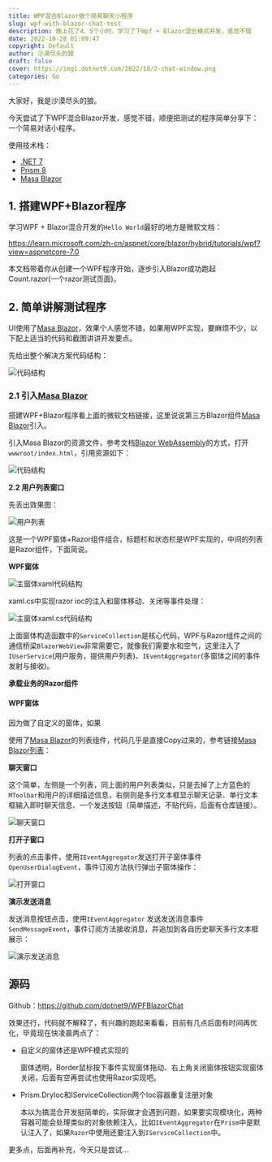 ```yaml
---
title: WPF混合Blazor做个简易聊天小程序
slug: wpf-with-blazor-chat-test
description: 晚上花了4、5个小时，学习了下Wpf + Blazor混合模式开发，感觉不错
date: 2022-10-28 01:09:47
copyright: Default
author: 沙漠尽头的狼
draft: false
cover: https://img1.dotnet9.com/2022/10/2-chat-window.png
categories: Go
---
```


大家好，我是沙漠尽头的狼。

今天尝试了下WPF混合Blazor开发，感觉不错，顺便把测试的程序简单分享下：一个简易对话小程序。

使用技术栈：

- [.NET 7](https://learn.microsoft.com/zh-cn/aspnet/core/blazor/hybrid/tutorials/wpf?view=aspnetcore-7.0)
- [Prism 8](https://github.com/PrismLibrary/Prism)
- [Masa Blazor](https://blazor.masastack.com/)

## 1. 搭建WPF+Blazor程序

学习WPF + Blazor混合开发的`Hello World`最好的地方是微软文档：

https://learn.microsoft.com/zh-cn/aspnet/core/blazor/hybrid/tutorials/wpf?view=aspnetcore-7.0

本文档带着你从创建一个WPF程序开始，逐步引入Blazor成功跑起Count.razor(一个razor测试页面)。

## 2. 简单讲解测试程序

UI使用了[Masa Blazor](https://blazor.masastack.com/)，效果个人感觉不错，如果用WPF实现，要麻烦不少，以下配上适当的代码和截图讲讲开发要点。

先给出整个解决方案代码结构：

![代码结构](https://img1.dotnet9.com/2022/10/5-code-structure.png)

### 2.1 引入[Masa Blazor](https://blazor.masastack.com/)

搭建WPF+Blazor程序看上面的微软文档链接，这里说说第三方Blazor组件[Masa Blazor](https://blazor.masastack.com/)引入。

引入Masa Blazor的资源文件，参考文档[Blazor WebAssembly](https://blazor.masastack.com/getting-started/installation)的方式，打开`wwwroot/index.html`，引用资源如下：

![代码结构](https://img1.dotnet9.com/2022/10/6-add-masa-resource.png)

**2.2 用户列表窗口**

先丢出效果图：

![用户列表](https://img1.dotnet9.com/2022/10/1-main-window.png)

这是一个WPF窗体+Razor组件组合，标题栏和状态栏是WPF实现的，中间的列表是Razor组件，下面简说。

**WPF窗体**

![主窗体xaml代码结构](https://img1.dotnet9.com/2022/10/7-mainwindow-code.png)

xaml.cs中实现razor ioc的注入和窗体移动、关闭等事件处理：

![主窗体xaml.cs代码结构](https://img1.dotnet9.com/2022/10/8-mainwindow-code.png)

上面窗体构造函数中的`ServiceCollection`是核心代码，WPF与Razor组件之间的通信桥梁`BlazorWebView`非常需要它，就像我们需要水和空气，这里注入了`IUserService`(用户服务，提供用户列表)、`IEventAggregator`(多窗体之间的事件发射与接收)。

**承载业务的Razor组件**

#### WPF窗体

因为做了自定义的窗体，如果

使用了[Masa Blazor](https://blazor.masastack.com/)的列表组件，代码几乎是直接Copy过来的，参考链接[Masa Blazor列表](https://blazor.masastack.com/components/lists)：





**聊天窗口**

这个简单，左侧是一个列表，同上面的用户列表类似，只是去掉了上方蓝色的`MToolbar`和用户的详细描述信息，右侧则是多行文本框显示聊天记录、单行文本框输入即时聊天信息、一个发送按钮（简单描述，不贴代码，后面有仓库链接）。

![聊天窗口](https://img1.dotnet9.com/2022/10/2-chat-window.png)

**打开子窗口**

列表的点击事件，使用`IEventAggregator`发送打开子窗体事件 `OpenUserDialogEvent`，事件订阅方法执行弹出子窗体操作：

![打开窗口](https://img1.dotnet9.com/2022/10/3-open-child-window.gif)

**演示发送消息**

发送消息按钮点击，使用`IEventAggregator` 发送发送消息事件`SendMessageEvent`，事件订阅方法接收消息，并追加到各自历史聊天多行文本框展示：

![演示发送消息](https://img1.dotnet9.com/2022/10/4-send-message.gif)

## 源码

Github：https://github.com/dotnet9/WPFBlazorChat

效果还行，代码就不解释了，有兴趣的跑起来看看，目前有几点后面有时间再优化，毕竟现在快凌晨两点了：

- 自定义的窗体还是WPF模式实现的

  窗体透明，Border鼠标按下事件实现窗体拖动、右上角关闭窗体按钮实现窗体关闭，后面有空再尝试也使用Razor实现吧。

- Prism.DryIoc和IServiceCollection两个Ioc容器重复注册对象

  本以为搞混合开发挺简单的，实际做才会遇到问题，如果要实现模块化，两种容器可能会处理类似的对象依赖注入，比如`IEventAggregator`在`Prism`中是默认注入了，如果`Razor`中使用还要注入到`IServiceCollection`中。

更多点，后面再补充，今天只是尝试...